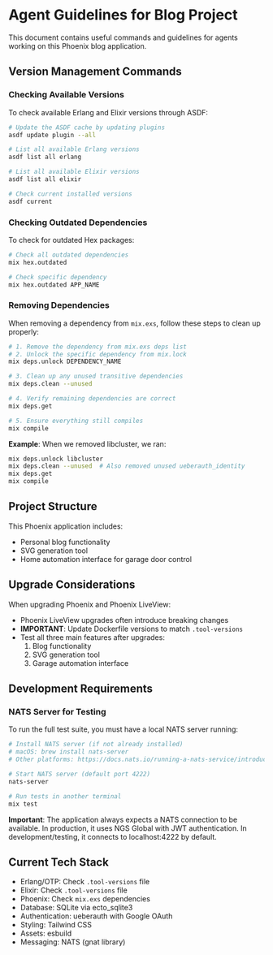 # Agent Guidelines for Blog Project

This document contains useful commands and guidelines for agents working on this Phoenix blog application.

## Version Management Commands

### Checking Available Versions

To check available Erlang and Elixir versions through ASDF:
```bash
# Update the ASDF cache by updating plugins
asdf update plugin --all

# List all available Erlang versions
asdf list all erlang

# List all available Elixir versions  
asdf list all elixir

# Check current installed versions
asdf current
```

### Checking Outdated Dependencies

To check for outdated Hex packages:
```bash
# Check all outdated dependencies
mix hex.outdated

# Check specific dependency
mix hex.outdated APP_NAME
```

### Removing Dependencies

When removing a dependency from `mix.exs`, follow these steps to clean up properly:
```bash
# 1. Remove the dependency from mix.exs deps list
# 2. Unlock the specific dependency from mix.lock
mix deps.unlock DEPENDENCY_NAME

# 3. Clean up any unused transitive dependencies
mix deps.clean --unused

# 4. Verify remaining dependencies are correct
mix deps.get

# 5. Ensure everything still compiles
mix compile
```

**Example**: When we removed libcluster, we ran:
```bash
mix deps.unlock libcluster
mix deps.clean --unused  # Also removed unused ueberauth_identity
mix deps.get
mix compile
```

## Project Structure

This Phoenix application includes:
- Personal blog functionality
- SVG generation tool 
- Home automation interface for garage door control

## Upgrade Considerations

When upgrading Phoenix and Phoenix LiveView:
- Phoenix LiveView upgrades often introduce breaking changes
- **IMPORTANT**: Update Dockerfile versions to match `.tool-versions`
- Test all three main features after upgrades:
  1. Blog functionality
  2. SVG generation tool
  3. Garage automation interface

## Development Requirements

### NATS Server for Testing

To run the full test suite, you must have a local NATS server running:

```bash
# Install NATS server (if not already installed)
# macOS: brew install nats-server
# Other platforms: https://docs.nats.io/running-a-nats-service/introduction/installation

# Start NATS server (default port 4222)
nats-server

# Run tests in another terminal
mix test
```

**Important**: The application always expects a NATS connection to be available. In production, it uses NGS Global with JWT authentication. In development/testing, it connects to localhost:4222 by default.

## Current Tech Stack

- Erlang/OTP: Check `.tool-versions` file
- Elixir: Check `.tool-versions` file  
- Phoenix: Check `mix.exs` dependencies
- Database: SQLite via ecto_sqlite3
- Authentication: ueberauth with Google OAuth
- Styling: Tailwind CSS
- Assets: esbuild
- Messaging: NATS (gnat library)